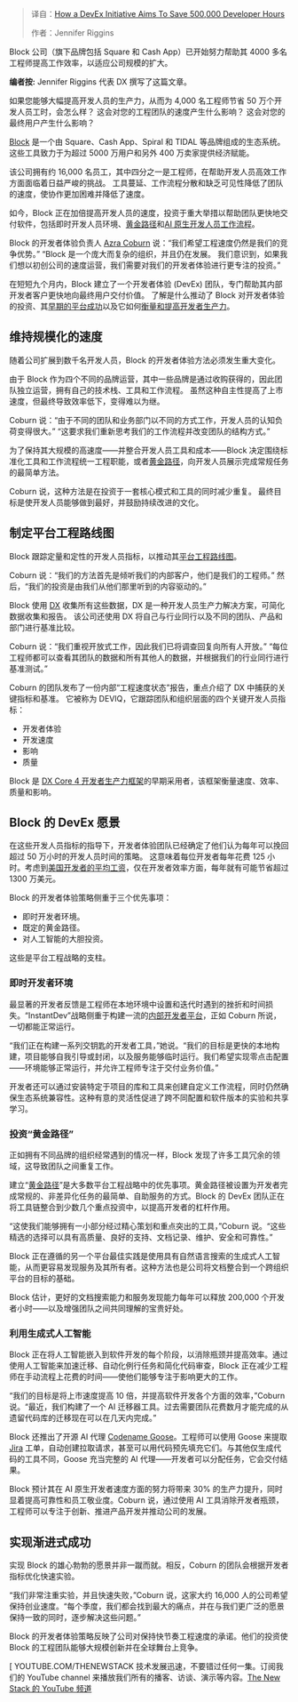 
<!--
title: 一项 DevEx 计划如何旨在节省 50 万开发者小时
cover: https://cdn.thenewstack.io/media/2025/03/561f695c-devex-productivity-2.jpg
-->

> 译自：[How a DevEx Initiative Aims To Save 500,000 Developer Hours](https://thenewstack.io/how-a-devex-initiative-aims-to-save-500000-developer-hours/)
> 
> 作者：Jennifer Riggins

Block 公司（旗下品牌包括 Square 和 Cash App）已开始努力帮助其 4000 多名工程师提高工作效率，以适应公司规模的扩大。

**编者按:** Jennifer Riggins 代表 DX 撰写了这篇文章。

如果您能够大幅提高开发人员的生产力，从而为 4,000 名工程师节省 50 万个开发人员工时，会怎么样？ 这会对您的工程团队的速度产生什么影响？ 这会对您的最终用户产生什么影响？

[Block](https://block.xyz/) 是一个由 Square、Cash App、Spiral 和 TIDAL 等品牌组成的生态系统。 这些工具致力于为超过 5000 万用户和另外 400 万卖家提供经济赋能。

该公司拥有约 16,000 名员工，其中四分之一是工程师，在帮助开发人员高效工作方面面临着日益严峻的挑战。 工具蔓延、工作流程分散和缺乏可见性降低了团队的速度，使协作更加困难并降低了速度。

如今，Block 正在加倍提高开发人员的速度，投资于重大举措以帮助团队更快地交付软件，包括即时开发人员环境、[黄金路径](https://thenewstack.io/platform-engineering/)和[AI 原生开发人员工作流程](https://thenewstack.io/ai/)。

Block 的开发者体验负责人 [Azra Coburn](https://www.linkedin.com/in/azra-coburn/) 说：“我们希望工程速度仍然是我们的竞争优势。” “Block 是一个庞大而复杂的组织，并且仍在发展。 我们意识到，如果我们想以初创公司的速度运营，我们需要对我们的开发者体验进行更专注的投资。”

在短短九个月内，Block 建立了一个开发者体验 (DevEx) 团队，专门帮助其内部开发者客户更快地向最终用户交付价值。 了解是什么推动了 Block 对开发者体验的投资、其[早期的平台成功](https://thenewstack.io/at-platformcon-for-realtor-com-success-is-driven-by-stories/)以及它如何[衡量和提高开发者生产力](https://thenewstack.io/can-devex-metrics-drive-developer-productivity/)。

## 维持规模化的速度

随着公司扩展到数千名开发人员，Block 的开发者体验方法必须发生重大变化。

由于 Block 作为四个不同的品牌运营，其中一些品牌是通过收购获得的，因此团队独立运营，拥有自己的技术栈、工具和工作流程。 虽然这种自主性提高了上市速度，但最终导致效率低下，变得难以为继。

Coburn 说：“由于不同的团队和业务部门以不同的方式工作，开发人员的认知负荷变得很大。” “这要求我们重新思考我们的工作流程并改变团队的结构方式。”

为了保持其大规模的高速度——并整合开发人员工具和成本——Block 决定围绕标准化工具和工作流程统一工程职能，或者[黄金路径](https://thenewstack.io/how-to-pave-golden-paths-that-actually-go-somewhere/)，向开发人员展示完成常规任务的最简单方法。

Coburn 说，这种方法是在投资于一套核心模式和工具的同时减少重复。 最终目标是使开发人员能够做到最好，并鼓励持续改进的文化。

## 制定平台工程路线图

Block 跟踪定量和定性的开发人员指标，以推动其[平台工程路线图](https://thenewstack.io/platform-engineering-a-workshop-to-help-map-your-strategy/)。

Coburn 说：“我们的方法首先是倾听我们的内部客户，他们是我们的工程师。” 然后，“我们的投资是由我们从他们那里听到的内容驱动的。”

Block 使用 [DX](https://getdx.com/?utm_content=inline+mention) 收集所有这些数据，DX 是一种开发人员生产力解决方案，可简化数据收集和报告。 该公司还使用 DX 将自己与行业同行以及不同的团队、产品和部门进行基准比较。

Coburn 说：“我们重视开放式工作，因此我们已将调查回复向所有人开放。” “每位工程师都可以查看其团队的数据和所有其他人的数据，并根据我们的行业同行进行基准测试。”

Coburn 的团队发布了一份内部“工程速度状态”报告，重点介绍了 DX 中捕获的关键指标和基准。 它被称为 DEVIQ，它跟踪团队和组织层面的四个关键开发人员指标：

- 开发者体验
- 开发速度
- 影响
- 质量

Block 是 [DX Core 4 开发者生产力框架](https://thenewstack.io/4-north-star-metrics-for-platform-engineering-teams/)的早期采用者，该框架衡量速度、效率、质量和影响。

## Block 的 DevEx 愿景

在这些开发人员指标的指导下，开发者体验团队已经确定了他们认为每年可以挽回超过 50 万小时的开发人员时间的策略。
这意味着每位开发者每年花费 125 小时。考虑到[美国开发者的平均工资](https://www.glassdoor.co.uk/Salaries/us-software-developer-salary-SRCH_IL.0,2_IN1_KO3,21.htm)，仅在开发者效率方面，每年就有可能节省超过 1300 万美元。

Block 的开发者体验策略侧重于三个优先事项：

*   即时开发者环境。
*   既定的黄金路径。
*   对人工智能的大胆投资。

这些是平台工程战略的支柱。

### 即时开发者环境

最显著的开发者反馈是工程师在本地环境中设置和迭代时遇到的挫折和时间损失。“InstantDev”战略侧重于构建一流的[内部开发者平台](https://thenewstack.io/7-core-elements-of-an-internal-developer-platform/)，正如 Coburn 所说，一切都能正常运行。

“我们正在构建一系列交钥匙的开发者工具，”她说。“我们的目标是更快的本地构建，项目能够自我引导或封闭，以及服务能够临时运行。我们希望实现零点击配置——环境能够正常运行，并允许工程师专注于交付业务价值。”

开发者还可以通过安装特定于项目的库和工具来创建自定义工作流程，同时仍然确保生态系统兼容性。这种有意的灵活性促进了跨不同配置和软件版本的实验和共享学习。

### 投资“黄金路径”

正如拥有不同品牌的组织经常遇到的情况一样，Block 发现了许多工具冗余的领域，这导致团队之间重复工作。

建立“[黄金路径](https://thenewstack.io/how-to-pave-golden-paths-that-actually-go-somewhere/)”是大多数平台工程战略中的优先事项。黄金路径被设置为开发者完成常规的、非差异化任务的最简单、自助服务的方式。Block 的 DevEx 团队正在将工具链整合到少数几个重点投资中，以提高开发者的杠杆作用。

“这使我们能够拥有一小部分经过精心策划和重点突出的工具，”Coburn 说。“这些精选的选择可以具有高质量、良好的支持、文档记录、维护、安全和可靠性。”

Block 正在遵循的另一个平台最佳实践是使用具有自然语言搜索的生成式人工智能，从而更容易发现服务及其所有者。这种方法也是公司将文档整合到一个跨组织平台的目标的基础。

Block 估计，更好的文档搜索能力和服务发现能力每年可以释放 200,000 个开发者小时——以及增强团队之间共同理解的宝贵好处。

### 利用生成式人工智能

Block 正在将人工智能嵌入到软件开发的每个阶段，以消除瓶颈并提高效率。通过使用人工智能来加速迁移、自动化例行任务和简化代码审查，Block 正在减少工程师在手动流程上花费的时间——使他们能够专注于影响更大的工作。

“我们的目标是将上市速度提高 10 倍，并提高软件开发各个方面的效率，”Coburn 说。“最近，我们构建了一个 AI 迁移器工具。过去需要团队花费数月才能完成的从遗留代码库的迁移现在可以在几天内完成。”

Block 还推出了开源 AI 代理 [Codename Goose](https://github.com/block/goose)。工程师可以使用 Goose 来提取 [Jira](https://thenewstack.io/why-developers-hate-jira-and-what-atlassian-is-doing-about-it/) 工单，自动创建拉取请求，甚至可以用代码预先填充它们。与其他仅生成代码的工具不同，Goose 充当完整的 AI 代理——开发者可以分配任务，它会交付结果。

Block 预计其在 AI 原生开发者速度方面的努力将带来 30% 的生产力提升，同时显着提高可靠性和员工敬业度。Coburn 说，通过使用 AI 工具消除开发者瓶颈，工程师可以专注于创新、推进产品开发并推动公司的发展。

## 实现渐进式成功

实现 Block 的雄心勃勃的愿景并非一蹴而就。相反，Coburn 的团队会根据开发者指标优化快速实验。

“我们非常注重实验，并且快速失败，”Coburn 说，这家大约 16,000 人的公司希望保持创业速度。“每个季度，我们都会找到最大的痛点，并在与我们更广泛的愿景保持一致的同时，逐步解决这些问题。”

Block 的开发者体验策略反映了公司对保持快节奏工程速度的承诺。他们的投资使 Block 的工程团队能够大规模创新并在全球舞台上竞争。

[
YOUTUBE.COM/THENEWSTACK
技术发展迅速，不要错过任何一集。订阅我们的 YouTube
channel 来播放我们所有的播客、访谈、演示等内容。[The New Stack 的 YouTube 频道](https://youtube.com/thenewstack?sub_confirmation=1)